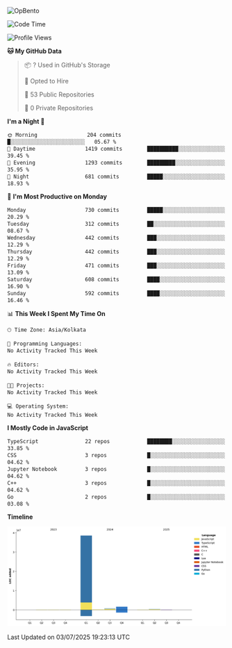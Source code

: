 ![OpBento](https://firebasestorage.googleapis.com/v0/b/smartkaksha-fe32c.appspot.com/o/opbento%2Fparthkapoor-dev3db8f.png?alt=media)

<!--START_SECTION:waka-->
![Code Time](http://img.shields.io/badge/Code%20Time-0%20secs-blue)

![Profile Views](http://img.shields.io/badge/Profile%20Views-87-blue)

**🐱 My GitHub Data** 

> 📦 ? Used in GitHub's Storage 
 > 
> 💼 Opted to Hire
 > 
> 📜 53 Public Repositories 
 > 
> 🔑 0 Private Repositories 
 > 
**I'm a Night 🦉** 

```text
🌞 Morning                204 commits         █░░░░░░░░░░░░░░░░░░░░░░░░   05.67 % 
🌆 Daytime                1419 commits        ██████████░░░░░░░░░░░░░░░   39.45 % 
🌃 Evening                1293 commits        █████████░░░░░░░░░░░░░░░░   35.95 % 
🌙 Night                  681 commits         █████░░░░░░░░░░░░░░░░░░░░   18.93 % 
```
📅 **I'm Most Productive on Monday** 

```text
Monday                   730 commits         █████░░░░░░░░░░░░░░░░░░░░   20.29 % 
Tuesday                  312 commits         ██░░░░░░░░░░░░░░░░░░░░░░░   08.67 % 
Wednesday                442 commits         ███░░░░░░░░░░░░░░░░░░░░░░   12.29 % 
Thursday                 442 commits         ███░░░░░░░░░░░░░░░░░░░░░░   12.29 % 
Friday                   471 commits         ███░░░░░░░░░░░░░░░░░░░░░░   13.09 % 
Saturday                 608 commits         ████░░░░░░░░░░░░░░░░░░░░░   16.90 % 
Sunday                   592 commits         ████░░░░░░░░░░░░░░░░░░░░░   16.46 % 
```


📊 **This Week I Spent My Time On** 

```text
🕑︎ Time Zone: Asia/Kolkata

💬 Programming Languages: 
No Activity Tracked This Week

🔥 Editors: 
No Activity Tracked This Week

🐱‍💻 Projects: 
No Activity Tracked This Week

💻 Operating System: 
No Activity Tracked This Week
```

**I Mostly Code in JavaScript** 

```text
TypeScript               22 repos            ████████░░░░░░░░░░░░░░░░░   33.85 % 
CSS                      3 repos             █░░░░░░░░░░░░░░░░░░░░░░░░   04.62 % 
Jupyter Notebook         3 repos             █░░░░░░░░░░░░░░░░░░░░░░░░   04.62 % 
C++                      3 repos             █░░░░░░░░░░░░░░░░░░░░░░░░   04.62 % 
Go                       2 repos             █░░░░░░░░░░░░░░░░░░░░░░░░   03.08 % 
```



**Timeline**

![Lines of Code chart](https://raw.githubusercontent.com/ParthKapoor-dev/ParthKapoor-dev/main/assets/bar_graph.png)


 Last Updated on 03/07/2025 19:23:13 UTC
<!--END_SECTION:waka-->
